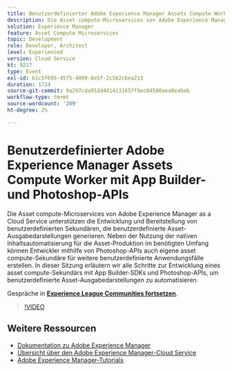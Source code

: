 ```yaml
---
title: Benutzerdefinierter Adobe Experience Manager Assets Compute Worker mit App Builder- und Photoshop-APIs
description: Die Asset compute-Microservices von Adobe Experience Manager as a Cloud Service unterstützen die Entwicklung und Bereitstellung von benutzerdefinierten Sekundären, die benutzerdefinierte Asset-Ausgabedarstellungen generieren. Neben der Nutzung der nativen Inhaltsautomatisierung für die Asset-Produktion im benötigten Umfang können Entwickler mithilfe von Photoshop-APIs auch eigene asset compute-Sekundäre für weitere benutzerdefinierte Anwendungsfälle erstellen. In dieser Sitzung erläutern wir alle Schritte zur Entwicklung eines asset compute-Sekundärs mit App Builder-SDKs und Photoshop-APIs, um benutzerdefinierte Asset-Ausgabedarstellungen zu automatisieren.
solution: Experience Manager
feature: Asset Compute Microservices
topic: Development
role: Developer, Architect
level: Experienced
version: Cloud Service
kt: 9217
type: Event
exl-id: b1c5f695-45f5-4009-8e5f-2c562cbea213
duration: 1724
source-git-commit: 9a297cda953d4414131657f9ac84580aea0eabeb
workflow-type: tm+mt
source-wordcount: '209'
ht-degree: 2%

---
```


# Benutzerdefinierter Adobe Experience Manager Assets Compute Worker mit App Builder- und Photoshop-APIs

Die Asset compute-Microservices von Adobe Experience Manager as a Cloud Service unterstützen die Entwicklung und Bereitstellung von benutzerdefinierten Sekundären, die benutzerdefinierte Asset-Ausgabedarstellungen generieren. Neben der Nutzung der nativen Inhaltsautomatisierung für die Asset-Produktion im benötigten Umfang können Entwickler mithilfe von Photoshop-APIs auch eigene asset compute-Sekundäre für weitere benutzerdefinierte Anwendungsfälle erstellen. In dieser Sitzung erläutern wir alle Schritte zur Entwicklung eines asset compute-Sekundärs mit App Builder-SDKs und Photoshop-APIs, um benutzerdefinierte Asset-Ausgabedarstellungen zu automatisieren.

Gespräche in **[Experience League Communities fortsetzen](https://adobe.ly/3F6f5sG)**.

>[!VIDEO](https://video.tv.adobe.com/v/337769/?quality=12&learn=on&hidetitle=true)

## Weitere Ressourcen

- [Dokumentation zu Adobe Experience Manager](https://experienceleague.adobe.com/docs/experience-manager-cloud-service.html)
- [Übersicht über den Adobe Experience Manager-Cloud Service ](https://experienceleague.adobe.com/docs/experience-manager-cloud-service/overview/home.html)
- [Adobe Experience Manager-Tutorials](https://experienceleague.adobe.com/docs/experience-manager-tutorials.html)

